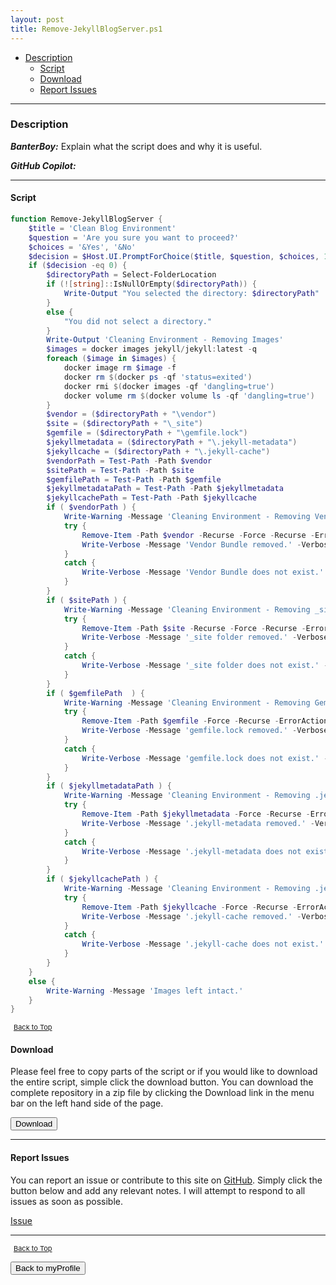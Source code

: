 ```yaml
---
layout: post
title: Remove-JekyllBlogServer.ps1
---
```


- [Description](#description)
  - [Script](#script)
  - [Download](#download)
  - [Report Issues](#report-issues)

---

### Description

**_BanterBoy:_** Explain what the script does and why it is useful.

**_GitHub Copilot:_**

---

#### Script

```powershell
function Remove-JekyllBlogServer {
	$title = 'Clean Blog Environment'
	$question = 'Are you sure you want to proceed?'
	$choices = '&Yes', '&No'
	$decision = $Host.UI.PromptForChoice($title, $question, $choices, 1)
	if ($decision -eq 0) {
		$directoryPath = Select-FolderLocation
		if (![string]::IsNullOrEmpty($directoryPath)) {
			Write-Output "You selected the directory: $directoryPath"
		}
		else {
			"You did not select a directory."
		}
		Write-Output 'Cleaning Environment - Removing Images'
		$images = docker images jekyll/jekyll:latest -q
		foreach ($image in $images) {
			docker image rm $image -f
			docker rm $(docker ps -qf 'status=exited')
			docker rmi $(docker images -qf 'dangling=true')
			docker volume rm $(docker volume ls -qf 'dangling=true')
		}
		$vendor = ($directoryPath + "\vendor")
		$site = ($directoryPath + "\_site")
		$gemfile = ($directoryPath + "\gemfile.lock")
		$jekyllmetadata = ($directoryPath + "\.jekyll-metadata")
		$jekyllcache = ($directoryPath + "\.jekyll-cache")
		$vendorPath = Test-Path -Path $vendor
		$sitePath = Test-Path -Path $site
		$gemfilePath = Test-Path -Path $gemfile
		$jekyllmetadataPath = Test-Path -Path $jekyllmetadata
		$jekyllcachePath = Test-Path -Path $jekyllcache
		if ( $vendorPath ) {
			Write-Warning -Message 'Cleaning Environment - Removing Vendor Bundle'
			try {
				Remove-Item -Path $vendor -Recurse -Force -Recurse -ErrorAction Stop
				Write-Verbose -Message 'Vendor Bundle removed.' -Verbose
			}
			catch {
				Write-Verbose -Message 'Vendor Bundle does not exist.' -Verbose
			}
		}
		if ( $sitePath ) {
			Write-Warning -Message 'Cleaning Environment - Removing _site Folder'
			try {
				Remove-Item -Path $site -Recurse -Force -Recurse -ErrorAction Stop
				Write-Verbose -Message '_site folder removed.' -Verbose
			}
			catch {
				Write-Verbose -Message '_site folder does not exist.' -Verbose
			}
		}
		if ( $gemfilePath  ) {
			Write-Warning -Message 'Cleaning Environment - Removing Gemfile.lock File'
			try {
				Remove-Item -Path $gemfile -Force -Recurse -ErrorAction Stop
				Write-Verbose -Message 'gemfile.lock removed.' -Verbose
			}
			catch {
				Write-Verbose -Message 'gemfile.lock does not exist.' -Verbose
			}
		}
		if ( $jekyllmetadataPath ) {
			Write-Warning -Message 'Cleaning Environment - Removing .jekyll-metadata File'
			try {
				Remove-Item -Path $jekyllmetadata -Force -Recurse -ErrorAction Stop
				Write-Verbose -Message '.jekyll-metadata removed.' -Verbose
			}
			catch {
				Write-Verbose -Message '.jekyll-metadata does not exist.' -Verbose
			}
		}
		if ( $jekyllcachePath ) {
			Write-Warning -Message 'Cleaning Environment - Removing .jekyll-cache File'
			try {
				Remove-Item -Path $jekyllcache -Force -Recurse -ErrorAction Stop
				Write-Verbose -Message '.jekyll-cache removed.' -Verbose
			}
			catch {
				Write-Verbose -Message '.jekyll-cache does not exist.' -Verbose
			}
		}
	}
	else {
		Write-Warning -Message 'Images left intact.'
	}
}
```

<span style="font-size:11px;"><a href="#"><i class="fas fa-caret-up" aria-hidden="true" style="color: white; margin-right:5px;"></i>Back to Top</a></span>

#### Download

Please feel free to copy parts of the script or if you would like to download the entire script, simple click the download button. You can download the complete repository in a zip file by clicking the Download link in the menu bar on the left hand side of the page.

<button class="btn" type="submit" onclick="window.open('/PowerShell/functions/myProfile/Remove-JekyllBlogServer.ps1')">
    <i class="fa fa-cloud-download-alt">
    </i>
        Download
</button>

---

#### Report Issues

You can report an issue or contribute to this site on <a href="https://github.com/BanterBoy/scripts-blog/issues">GitHub</a>. Simply click the button below and add any relevant notes. I will attempt to respond to all issues as soon as possible.

<!-- Place this tag where you want the button to render. -->

<a class="github-button" href="https://github.com/BanterBoy/scripts-blog/issues/new?title=Remove-JekyllBlogServer.ps1&body=There is a problem with this function. Please find details below." data-show-count="true" aria-label="Issue BanterBoy/scripts-blog on GitHub">Issue</a>

---

<span style="font-size:11px;"><a href="#"><i class="fas fa-caret-up" aria-hidden="true" style="color: white; margin-right:5px;"></i>Back to Top</a></span>

<a href="/menu/_pages/myProfile.html">
    <button class="btn">
        <i class='fas fa-reply'>
        </i>
            Back to myProfile
    </button>
</a>

[1]: http://ecotrust-canada.github.io/markdown-toc
[2]: https://github.com/googlearchive/code-prettify
